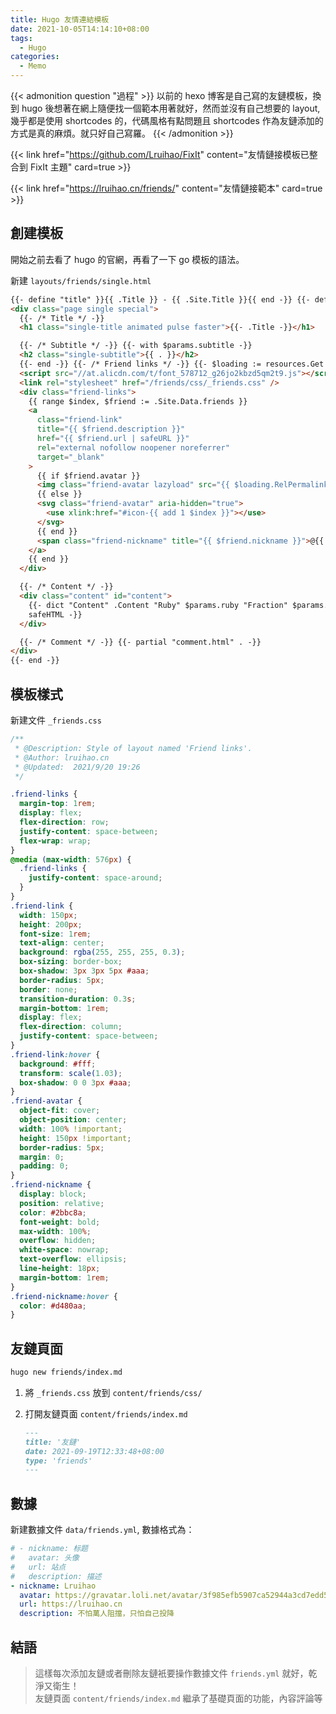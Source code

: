 ```yaml
---
title: Hugo 友情連結模板
date: 2021-10-05T14:14:10+08:00
tags:
  - Hugo
categories:
  - Memo
---
```

<!-- markdownlint-disable MD034 -->

{{< admonition question "過程" >}}
以前的 hexo 博客是自己寫的友鏈模板，換到 hugo 後想著在網上隨便找一個範本用著就好，然而並沒有自己想要的 layout, 幾乎都是使用 shortcodes 的，代碼風格有點問題且 shortcodes 作為友鏈添加的方式是真的麻煩。就只好自己寫羅。
{{< /admonition >}}

{{< link href="https://github.com/Lruihao/FixIt" content="友情鏈接模板已整合到 FixIt 主題" card=true >}}

<!--more-->

{{< link href="https://lruihao.cn/friends/" content="友情鏈接範本" card=true >}}

## 創建模板

開始之前去看了 hugo 的官網，再看了一下 go 模板的語法。

新建 `layouts/friends/single.html`

```html
{{- define "title" }}{{ .Title }} - {{ .Site.Title }}{{ end -}} {{- define "content" -}} {{- $params := .Scratch.Get "params" -}}
<div class="page single special">
  {{- /* Title */ -}}
  <h1 class="single-title animated pulse faster">{{- .Title -}}</h1>

  {{- /* Subtitle */ -}} {{- with $params.subtitle -}}
  <h2 class="single-subtitle">{{ . }}</h2>
  {{- end -}} {{- /* Friend links */ -}} {{- $loading := resources.Get "svg/loading.svg" | minify -}}
  <script src="//at.alicdn.com/t/font_578712_g26jo2kbzd5qm2t9.js"></script>
  <link rel="stylesheet" href="/friends/css/_friends.css" />
  <div class="friend-links">
    {{ range $index, $friend := .Site.Data.friends }}
    <a
      class="friend-link"
      title="{{ $friend.description }}"
      href="{{ $friend.url | safeURL }}"
      rel="external nofollow noopener noreferrer"
      target="_blank"
    >
      {{ if $friend.avatar }}
      <img class="friend-avatar lazyload" src="{{ $loading.RelPermalink }}" data-src="{{ $friend.avatar }}" alt="{{ $friend.nickname }}" />
      {{ else }}
      <svg class="friend-avatar" aria-hidden="true">
        <use xlink:href="#icon-{{ add 1 $index }}"></use>
      </svg>
      {{ end }}
      <span class="friend-nickname" title="{{ $friend.nickname }}">@{{ $friend.nickname }}</span>
    </a>
    {{ end }}
  </div>

  {{- /* Content */ -}}
  <div class="content" id="content">
    {{- dict "Content" .Content "Ruby" $params.ruby "Fraction" $params.fraction "Fontawesome" $params.fontawesome | partial "function/content.html" |
    safeHTML -}}
  </div>

  {{- /* Comment */ -}} {{- partial "comment.html" . -}}
</div>
{{- end -}}
```

## 模板樣式

新建文件 `_friends.css`

```css
/**
 * @Description: Style of layout named 'Friend links'.
 * @Author: lruihao.cn
 * @Updated:  2021/9/20 19:26
 */

.friend-links {
  margin-top: 1rem;
  display: flex;
  flex-direction: row;
  justify-content: space-between;
  flex-wrap: wrap;
}
@media (max-width: 576px) {
  .friend-links {
    justify-content: space-around;
  }
}
.friend-link {
  width: 150px;
  height: 200px;
  font-size: 1rem;
  text-align: center;
  background: rgba(255, 255, 255, 0.3);
  box-sizing: border-box;
  box-shadow: 3px 3px 5px #aaa;
  border-radius: 5px;
  border: none;
  transition-duration: 0.3s;
  margin-bottom: 1rem;
  display: flex;
  flex-direction: column;
  justify-content: space-between;
}
.friend-link:hover {
  background: #fff;
  transform: scale(1.03);
  box-shadow: 0 0 3px #aaa;
}
.friend-avatar {
  object-fit: cover;
  object-position: center;
  width: 100% !important;
  height: 150px !important;
  border-radius: 5px;
  margin: 0;
  padding: 0;
}
.friend-nickname {
  display: block;
  position: relative;
  color: #2bbc8a;
  font-weight: bold;
  max-width: 100%;
  overflow: hidden;
  white-space: nowrap;
  text-overflow: ellipsis;
  line-height: 18px;
  margin-bottom: 1rem;
}
.friend-nickname:hover {
  color: #d480aa;
}
```

## 友鏈頁面

```bash
hugo new friends/index.md
```

1. 將 `_friends.css` 放到 `content/friends/css/`
2. 打開友鏈頁面 `content/friends/index.md`

   ```md
   ---
   title: '友鏈'
   date: 2021-09-19T12:33:48+08:00
   type: 'friends'
   ---
   ```

## 數據

新建數據文件 `data/friends.yml`, 數據格式為：

```yaml
# - nickname: 标题
#   avatar: 头像
#   url: 站点
#   description: 描述
- nickname: Lruihao
  avatar: https://gravatar.loli.net/avatar/3f985efb5907ca52944a3cd7edd51606?d=wavatar&v=1.3.10
  url: https://lruihao.cn
  description: 不怕萬人阻擋，只怕自己投降
```

## 結語

> 這樣每次添加友鏈或者刪除友鏈衹要操作數據文件 `friends.yml` 就好，乾淨又衛生！  
> 友鏈頁面 `content/friends/index.md` 繼承了基礎頁面的功能，內容評論等
